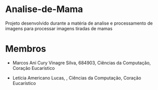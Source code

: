 # Analise-de-Mama
Projeto desenvolvido durante a matéria de analise e processamento de imagens para processar imagens tiradas de mamas

# Membros

- Marcos Ani Cury Vinagre Silva, 684903, Ciências da Computação, Coração Eucarístico

- Letícia Americano Lucas, , Ciências da Computação, Coração Eucarístico
